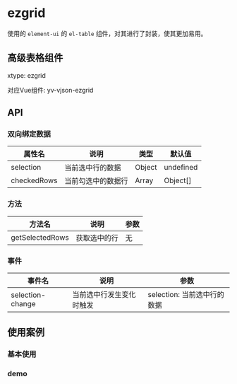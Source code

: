 # ezgrid
使用的 `element-ui` 的 `el-table` 组件，对其进行了封装，使其更加易用。

## 高级表格组件
xtype: ezgrid

对应Vue组件: yv-vjson-ezgrid

## API
### 双向绑定数据
| 属性名         | 说明        | 类型     | 默认值       |
|-------------|-----------|--------|-----------|
| selection   | 当前选中行的数据  | Object | undefined | Object |
| checkedRows | 当前勾选中的数据行 | Array | Object[]  |

### 方法
| 方法名 | 说明 | 参数 |
| --- | --- | --- |
| getSelectedRows | 获取选中的行 | 无 |

### 事件
| 事件名 | 说明 | 参数 |
| --- | --- | --- |
| selection-change | 当前选中行发生变化时触发 | selection: 当前选中行的数据 |

## 使用案例
### 基本使用
<yv-vjson-div :vjson="{ text: 'abcdefgh'}" />

### demo
<ClientOnly>
    <yv-vjson-aggrid :vjson="{}" />
</ClientOnly>